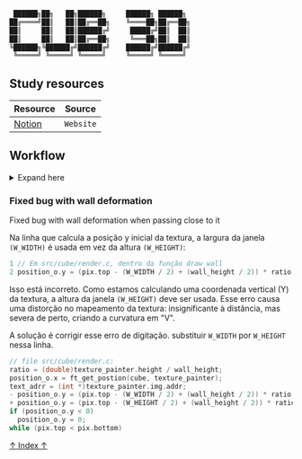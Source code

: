 ```bash
 ██████╗██╗   ██╗██████╗     ██████╗ ██████╗ 
██╔════╝██║   ██║██╔══██╗    ╚════██╗██╔══██╗
██║     ██║   ██║██████╔╝     █████╔╝██║  ██║
██║     ██║   ██║██╔══██╗     ╚═══██╗██║  ██║
╚██████╗╚██████╔╝██████╔╝    ██████╔╝██████╔╝
 ╚═════╝ ╚═════╝ ╚═════╝     ╚═════╝ ╚═════╝ 
```

<!-- * ### [Workflow](#workflow-1)
* ### [Study resources](#study-resources-1) -->

## Study resources
Resource | Source
-------- | ------
[Notion](https://martinxz.notion.site/Cube-3D-fc961ff69d23448383b40611bebe6ca8) | `Website`

## Workflow
<details>
  <summary>Expand here</summary>

### Task
#### [Engine RayCasting Manual do Codigo](https://editor.p5js.org/ManualDoCodigo/sketches/)

</details>

### Fixed bug with wall deformation

Fixed bug with wall deformation when passing close to it

Na linha que calcula a posição y inicial da textura, a largura da janela `(W_WIDTH)` é usada em vez da altura `(W_HEIGHT)`:

```c
1 // Em src/cube/render.c, dentro da função draw_wall
2 position_o.y = (pix.top - (W_WIDTH / 2) + (wall_height / 2)) * ratio;
```

Isso está incorreto. Como estamos calculando uma coordenada vertical (Y) da textura, a altura da janela `(W_HEIGHT)` deve ser usada. Esse erro causa uma distorção no mapeamento da textura: insignificante à distância, mas severa de perto, criando a curvatura em "V".

A solução é corrigir esse erro de digitação. substituir `W_WIDTH` por `W_HEIGHT` nessa linha.

```c
// file src/cube/render.c:                 
ratio = (double)texture_painter.height / wall_height;                                                  
position_o.x = ft_get_postion(cube, texture_painter);                                           
text_adrr = (int *)texture_painter.img.addr;                                                          
- position_o.y = (pix.top - (W_WIDTH / 2) + (wall_height / 2)) * ratio;     
+ position_o.y = (pix.top - (W_HEIGHT / 2) + (wall_height / 2)) * ratio;                   
if (position_o.y < 0)               
  position_o.y = 0;                                                                                            
while (pix.top < pix.bottom)
```

[↑ Index ↑](#mandatory-part)